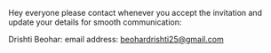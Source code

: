 Hey everyone please contact whenever you accept the invitation and update your details for smooth communication:

Drishti Beohar:
    email address: beohardrishti25@gmail.com

